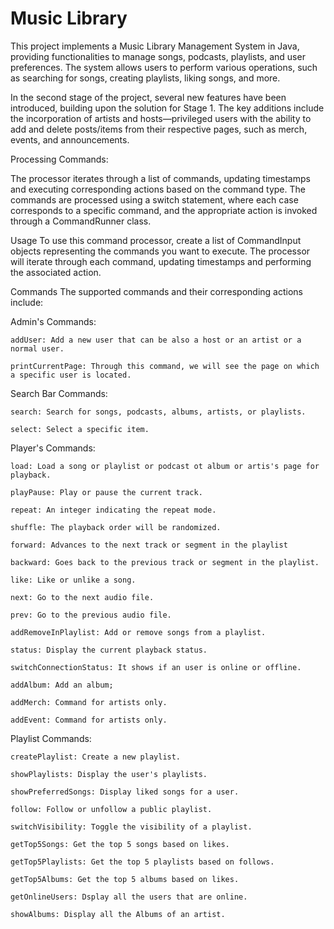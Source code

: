 
# Music Library
This project implements a Music Library Management System in Java, providing functionalities to manage songs, podcasts, playlists, and user preferences. The system allows users to perform various operations, such as searching for songs, creating playlists, liking songs, and more.

In the second stage of the project, several new features have been introduced, building upon the solution for Stage 1. The key additions include the incorporation of artists and hosts—privileged users with the ability to add and delete posts/items from their respective pages, such as merch, events, and announcements.

Processing Commands:

The processor iterates through a list of commands, updating timestamps and executing corresponding actions based on the command type. The commands are processed using a switch statement, where each case corresponds to a specific command, and the appropriate action is invoked through a CommandRunner class.

Usage
To use this command processor, create a list of CommandInput objects representing the commands you want to execute. The processor will iterate through each command, updating timestamps and performing the associated action.

Commands
The supported commands and their corresponding actions include:

Admin's Commands:

    addUser: Add a new user that can be also a host or an artist or a normal user.

    printCurrentPage: Through this command, we will see the page on which a specific user is located.

Search Bar Commands:
    
    search: Search for songs, podcasts, albums, artists, or playlists.

    select: Select a specific item.

Player's Commands:

    load: Load a song or playlist or podcast ot album or artis's page for playback.

    playPause: Play or pause the current track.

    repeat: An integer indicating the repeat mode.

    shuffle: The playback order will be randomized.

    forward: Advances to the next track or segment in the playlist

    backward: Goes back to the previous track or segment in the playlist.

    like: Like or unlike a song.

    next: Go to the next audio file.

    prev: Go to the previous audio file.

    addRemoveInPlaylist: Add or remove songs from a playlist.

    status: Display the current playback status.

    switchConnectionStatus: It shows if an user is online or offline.

    addAlbum: Add an album;
    
    addMerch: Command for artists only.

    addEvent: Command for artists only.

Playlist Commands:

    createPlaylist: Create a new playlist.

    showPlaylists: Display the user's playlists.

    showPreferredSongs: Display liked songs for a user.

    follow: Follow or unfollow a public playlist.

    switchVisibility: Toggle the visibility of a playlist.

    getTop5Songs: Get the top 5 songs based on likes.

    getTop5Playlists: Get the top 5 playlists based on follows.

    getTop5Albums: Get the top 5 albums based on likes.

    getOnlineUsers: Dsplay all the users that are online.

    showAlbums: Display all the Albums of an artist.


